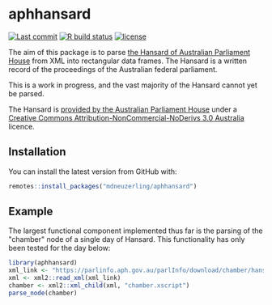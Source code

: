 
# aphhansard

<!-- badges: start -->
[![Last commit](https://img.shields.io/github/last-commit/mdneuzerling/aphhansard/main.svg)](https://github.com/mdneuzerling/aphhansard/tree/main)
[![R build status](https://github.com/mdneuzerling/aphhansard/workflows/R-CMD-check/badge.svg)](https://github.com/mdneuzerling/aphhansard/actions)
[![license](https://img.shields.io/badge/license-MIT-lightgrey.svg)](https://choosealicense.com/licenses/mit/)
<!-- badges: end -->

The aim of this package is to parse [the Hansard of Australian Parliament House](https://www.aph.gov.au/Parliamentary_Business/Hansard) from XML into rectangular data frames. The Hansard is a written record of the proceedings of the Australian federal parliament.

This is a work in progress, and the vast majority of the Hansard cannot yet be parsed.

The Hansard is [provided by the Australian Parliament House](https://www.aph.gov.au/Help/Disclaimer_Privacy_Copyright) under a [Creative Commons Attribution-NonCommercial-NoDerivs 3.0 Australia](creativecommons.org/licenses/by-nc-nd/3.0/au) licence.

## Installation

You can install the latest version from GitHub with:

``` r
remotes::install_packages("mdneuzerling/aphhansard")
```

## Example

The largest functional component implemented thus far is the parsing of the "chamber" node of a single day of Hansard. This functionality has only been tested for the day below:

``` r
library(aphhansard)
xml_link <- "https://parlinfo.aph.gov.au/parlInfo/download/chamber/hansardr/2005-03-16/toc_unixml/3766-5.xml;fileType=text%2Fxml"
xml <- xml2::read_xml(xml_link)
chamber <- xml2::xml_child(xml, "chamber.xscript")
parse_node(chamber)
```

